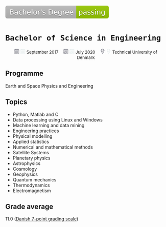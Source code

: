 ![bachelor](../images/badges/bachelor-degree.svg)

# `Bachelor of Science in Engineering`
<p align="middle">
    <img src="../images/icons/dark/beginning.png#gh-light-mode-only" alt="beginning" width="15"/>
    <img src="../images/icons/light/beginning.png#gh-dark-mode-only" alt="beginning" width="15"/>
    <font size="2"> September 2017</font>
    &nbsp;&nbsp;
    <img src="../images/icons/dark/end.png#gh-light-mode-only" alt="end" width="15"/>
    <img src="../images/icons/light/end.png#gh-dark-mode-only" alt="end" width="15"/>
    <font size="2"> July 2020</font>
    &nbsp;&nbsp;
    <img src="../images/icons/dark/location.png#gh-light-mode-only" alt="location" width="15"/>
    <img src="../images/icons/light/location.png#gh-dark-mode-only" alt="location" width="15"/>
    <font size="2"> Technical University of Denmark</font>
</p>

## Programme
Earth and Space Physics and Engineering

## Topics
- Python, Matlab and C
- Data processing using Linux and Windows
- Machine learning and data mining
- Engineering practices
- Physical modelling
- Applied statistics
- Numerical and mathematical methods
- Satellite Systems
- Planetary physics
- Astrophysics
- Cosmology
- Geophysics
- Quantum mechanics
- Thermodynamics
- Electromagnetism

## Grade average
11.0 ([Danish 7-point grading scale](https://studies.ku.dk/masters/application-and-admission/7-point-grading-scale/))
